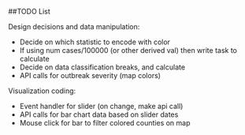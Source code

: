 ##TODO List

Design decisions and data manipulation:
+ Decide on which statistic to encode with color
+ If using num cases/100000 (or other derived val) then write task to calculate
+ Decide on data classification breaks, and calculate
+ API calls for outbreak severity (map colors)

Visualization coding:
+ Event handler for slider (on change, make api call)
+ API calls for bar chart data based on slider dates
+ Mouse click for bar to filter colored counties on map



